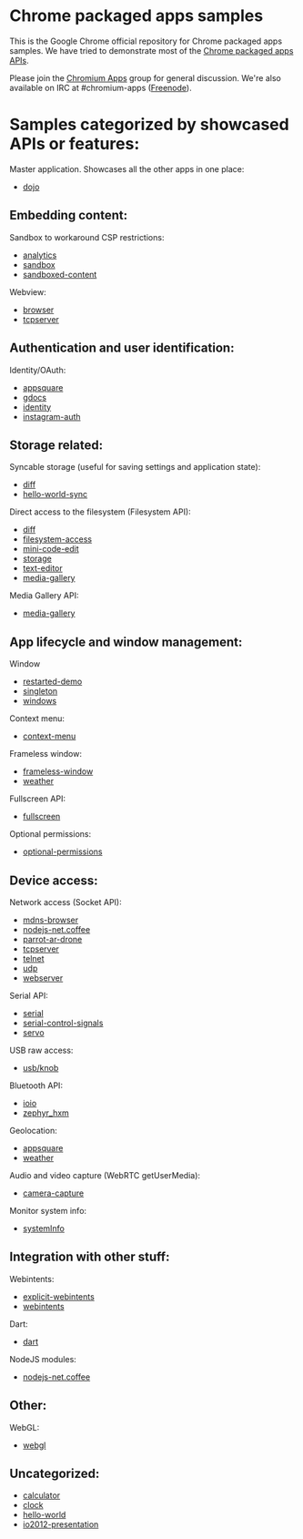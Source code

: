# Chrome packaged apps samples

This is the Google Chrome official repository for Chrome packaged apps samples. We have tried to demonstrate most of the [Chrome packaged apps APIs](http://developer.chrome.com/apps/about_apps.html).

Please join the [Chromium Apps](https://groups.google.com/a/chromium.org/forum/?fromgroups#!forum/chromium-apps) group for general discussion. We're also available on IRC at #chromium-apps ([Freenode](http://freenode.net/)).


# Samples categorized by showcased APIs or features:

Master application. Showcases all the other apps in one place:
* [dojo](https://github.com/GoogleChrome/chrome-app-samples/tree/master/dojo)


## Embedding content:

Sandbox to workaround CSP restrictions: 
* [analytics](https://github.com/GoogleChrome/chrome-app-samples/tree/master/analytics)
* [sandbox](https://github.com/GoogleChrome/chrome-app-samples/tree/master/sandbox)
* [sandboxed-content](https://github.com/GoogleChrome/chrome-app-samples/tree/master/sandboxed-content)

Webview:
* [browser](https://github.com/GoogleChrome/chrome-app-samples/tree/master/browser)
* [tcpserver](https://github.com/GoogleChrome/chrome-app-samples/tree/master/tcpserver)


## Authentication and user identification:

Identity/OAuth:
* [appsquare](https://github.com/GoogleChrome/chrome-app-samples/tree/master/appsquare)
* [gdocs](https://github.com/GoogleChrome/chrome-app-samples/tree/master/gdocs)
* [identity](https://github.com/GoogleChrome/chrome-app-samples/tree/master/identity)
* [instagram-auth](https://github.com/GoogleChrome/chrome-app-samples/tree/master/instagram-auth)


## Storage related:

Syncable storage (useful for saving settings and application state):
* [diff](https://github.com/GoogleChrome/chrome-app-samples/tree/master/diff)
* [hello-world-sync](https://github.com/GoogleChrome/chrome-app-samples/tree/master/hello-world-sync)

Direct access to the filesystem (Filesystem API):
* [diff](https://github.com/GoogleChrome/chrome-app-samples/tree/master/diff)
* [filesystem-access](https://github.com/GoogleChrome/chrome-app-samples/tree/master/filesystem-access)
* [mini-code-edit](https://github.com/GoogleChrome/chrome-app-samples/tree/master/mini-code-edit)
* [storage](https://github.com/GoogleChrome/chrome-app-samples/tree/master/storage)
* [text-editor](https://github.com/GoogleChrome/chrome-app-samples/tree/master/text-editor)
* [media-gallery](https://github.com/GoogleChrome/chrome-app-samples/tree/master/media-gallery)

Media Gallery API:
* [media-gallery](https://github.com/GoogleChrome/chrome-app-samples/tree/master/media-gallery)


## App lifecycle and window management:

Window
* [restarted-demo](https://github.com/GoogleChrome/chrome-app-samples/tree/master/restarted-demo)
* [singleton](https://github.com/GoogleChrome/chrome-app-samples/tree/master/singleton)
* [windows](https://github.com/GoogleChrome/chrome-app-samples/tree/master/windows)

Context menu:
* [context-menu](https://github.com/GoogleChrome/chrome-app-samples/tree/master/context-menu)

Frameless window:
* [frameless-window](https://github.com/GoogleChrome/chrome-app-samples/tree/master/frameless-window)
* [weather](https://github.com/GoogleChrome/chrome-app-samples/tree/master/weather)

Fullscreen API:
* [fullscreen](https://github.com/GoogleChrome/chrome-app-samples/tree/master/fullscreen)

Optional permissions:
* [optional-permissions](https://github.com/GoogleChrome/chrome-app-samples/tree/master/optional-permissions)


## Device access:

Network access (Socket API):
* [mdns-browser](https://github.com/GoogleChrome/chrome-app-samples/tree/master/mdns-browser)
* [nodejs-net.coffee](https://github.com/GoogleChrome/chrome-app-samples/tree/master/nodejs-net.coffee)
* [parrot-ar-drone](https://github.com/GoogleChrome/chrome-app-samples/tree/master/parrot-ar-drone)
* [tcpserver](https://github.com/GoogleChrome/chrome-app-samples/tree/master/tcpserver)
* [telnet](https://github.com/GoogleChrome/chrome-app-samples/tree/master/telnet)
* [udp](https://github.com/GoogleChrome/chrome-app-samples/tree/master/udp)
* [webserver](https://github.com/GoogleChrome/chrome-app-samples/tree/master/webserver)


Serial API:
* [serial](https://github.com/GoogleChrome/chrome-app-samples/tree/master/serial)
* [serial-control-signals](https://github.com/GoogleChrome/chrome-app-samples/tree/master/serial-control-signals)
* [servo](https://github.com/GoogleChrome/chrome-app-samples/tree/master/servo)

USB raw access:
* [usb/knob](https://github.com/GoogleChrome/chrome-app-samples/tree/master/usb/knob)

Bluetooth API:
* [ioio](https://github.com/GoogleChrome/chrome-app-samples/tree/master/ioio)
* [zephyr\_hxm](https://github.com/GoogleChrome/chrome-app-samples/tree/master/zephyr_hxm)

Geolocation:
* [appsquare](https://github.com/GoogleChrome/chrome-app-samples/tree/master/appsquare)
* [weather](https://github.com/GoogleChrome/chrome-app-samples/tree/master/weather)

Audio and video capture (WebRTC getUserMedia):
* [camera-capture](https://github.com/GoogleChrome/chrome-app-samples/tree/master/camera-capture)

Monitor system info:
* [systemInfo](https://github.com/GoogleChrome/chrome-app-samples/tree/master/systemInfo)


## Integration with other stuff:

Webintents:
* [explicit-webintents](https://github.com/GoogleChrome/chrome-app-samples/tree/master/explicit-webintents)
* [webintents](https://github.com/GoogleChrome/chrome-app-samples/tree/master/webintents)

Dart:
* [dart](https://github.com/GoogleChrome/chrome-app-samples/tree/master/dart)

NodeJS modules:
* [nodejs-net.coffee](https://github.com/GoogleChrome/chrome-app-samples/tree/master/nodejs-net.coffee)


## Other:

WebGL:
* [webgl](https://github.com/GoogleChrome/chrome-app-samples/tree/master/webgl)

## Uncategorized:
* [calculator](https://github.com/GoogleChrome/chrome-app-samples/tree/master/calculator)
* [clock](https://github.com/GoogleChrome/chrome-app-samples/tree/master/clock)
* [hello-world](https://github.com/GoogleChrome/chrome-app-samples/tree/master/hello-world)
* [io2012-presentation](https://github.com/GoogleChrome/chrome-app-samples/tree/master/io2012-presentation)

